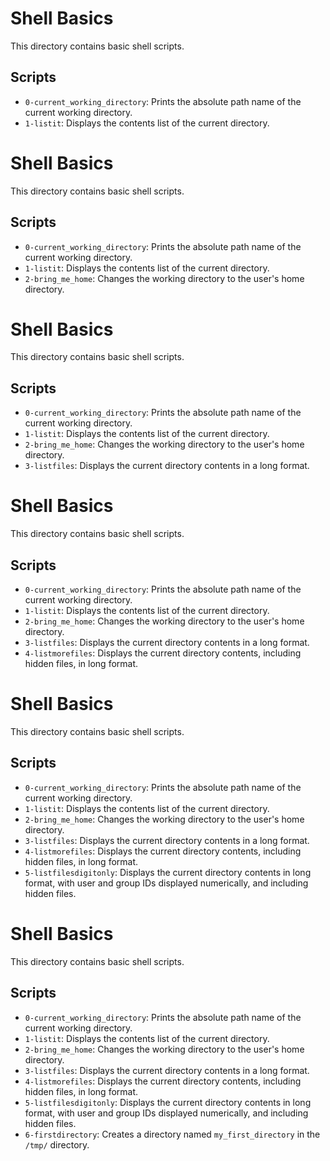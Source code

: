 # Shell Basics

This directory contains basic shell scripts.

## Scripts

- `0-current_working_directory`: Prints the absolute path name of the current working directory.
- `1-listit`: Displays the contents list of the current directory.

# Shell Basics

This directory contains basic shell scripts.

## Scripts

- `0-current_working_directory`: Prints the absolute path name of the current working directory.
- `1-listit`: Displays the contents list of the current directory.
- `2-bring_me_home`: Changes the working directory to the user's home directory.

# Shell Basics

This directory contains basic shell scripts.

## Scripts

- `0-current_working_directory`: Prints the absolute path name of the current working directory.
- `1-listit`: Displays the contents list of the current directory.
- `2-bring_me_home`: Changes the working directory to the user's home directory.
- `3-listfiles`: Displays the current directory contents in a long format.

# Shell Basics

This directory contains basic shell scripts.

## Scripts

- `0-current_working_directory`: Prints the absolute path name of the current working directory.
- `1-listit`: Displays the contents list of the current directory.
- `2-bring_me_home`: Changes the working directory to the user's home directory.
- `3-listfiles`: Displays the current directory contents in a long format.
- `4-listmorefiles`: Displays the current directory contents, including hidden files, in long format.

# Shell Basics

This directory contains basic shell scripts.

## Scripts

- `0-current_working_directory`: Prints the absolute path name of the current working directory.
- `1-listit`: Displays the contents list of the current directory.
- `2-bring_me_home`: Changes the working directory to the user's home directory.
- `3-listfiles`: Displays the current directory contents in a long format.
- `4-listmorefiles`: Displays the current directory contents, including hidden files, in long format.
- `5-listfilesdigitonly`: Displays the current directory contents in long format, with user and group IDs displayed numerically, and including hidden files.


# Shell Basics

This directory contains basic shell scripts.

## Scripts

- `0-current_working_directory`: Prints the absolute path name of the current working directory.
- `1-listit`: Displays the contents list of the current directory.
- `2-bring_me_home`: Changes the working directory to the user's home directory.
- `3-listfiles`: Displays the current directory contents in a long format.
- `4-listmorefiles`: Displays the current directory contents, including hidden files, in long format.
- `5-listfilesdigitonly`: Displays the current directory contents in long format, with user and group IDs displayed numerically, and including hidden files.
- `6-firstdirectory`: Creates a directory named `my_first_directory` in the `/tmp/` directory.

